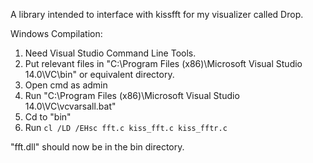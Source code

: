 A library intended to interface with kissfft for my visualizer called Drop.

Windows Compilation:

1. Need Visual Studio Command Line Tools.
2. Put relevant files in "C:\Program Files (x86)\Microsoft Visual Studio 14.0\VC\bin" or equivalent directory.
3. Open cmd as admin
4. Run "C:\Program Files (x86)\Microsoft Visual Studio 14.0\VC\vcvarsall.bat"
5. Cd to "bin"
6. Run `cl /LD /EHsc fft.c kiss_fft.c kiss_fftr.c`

"fft.dll" should now be in the bin directory.